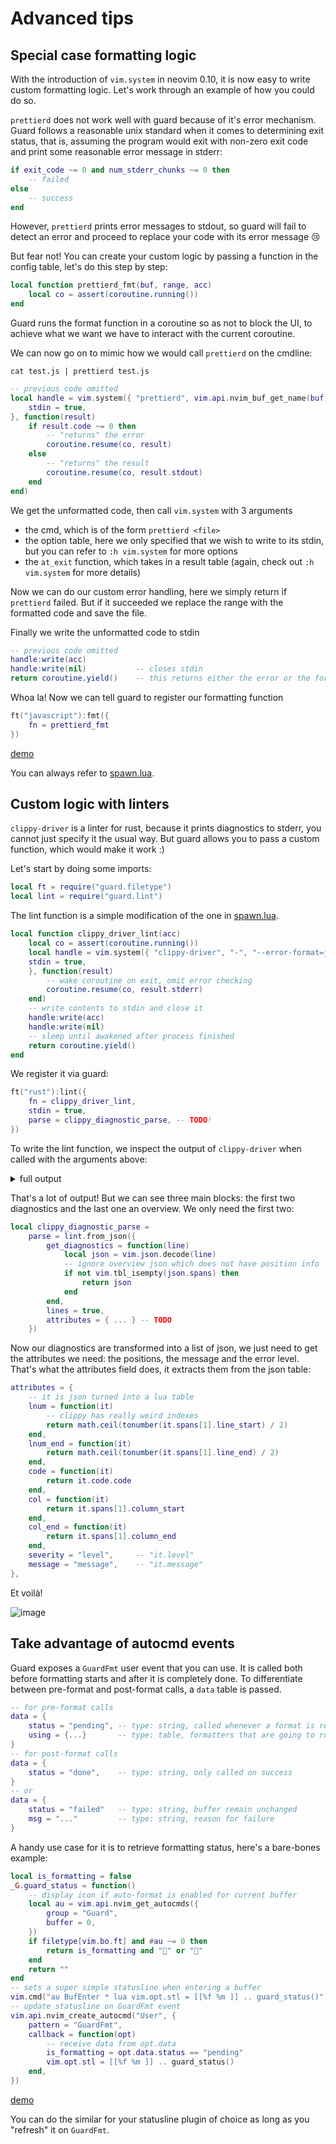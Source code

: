 # Advanced tips

## Special case formatting logic

With the introduction of `vim.system` in neovim 0.10, it is now easy to write custom formatting logic. Let's work through an example of how you could do so.

`prettierd` does not work well with guard because of it's error mechanism. Guard follows a reasonable unix standard when it comes to determining exit status, that is, assuming the program would exit with non-zero exit code and print some reasonable error message in stderr:

```lua
if exit_code ~= 0 and num_stderr_chunks ~= 0 then
    -- failed
else
    -- success
end
```

However, `prettierd` prints error messages to stdout, so guard will fail to detect an error and proceed to replace your code with its error message :cry:

But fear not! You can create your custom logic by passing a function in the config table, let's do this step by step:

```lua
local function prettierd_fmt(buf, range, acc)
    local co = assert(coroutine.running())
end
```

Guard runs the format function in a coroutine so as not to block the UI, to achieve what we want we have to interact with the current coroutine.

We can now go on to mimic how we would call `prettierd` on the cmdline:

```
cat test.js | prettierd test.js
```

```lua
-- previous code omitted
local handle = vim.system({ "prettierd", vim.api.nvim_buf_get_name(buf) }, {
	stdin = true,
}, function(result)
	if result.code ~= 0 then
		-- "returns" the error
		coroutine.resume(co, result)
	else
		-- "returns" the result
		coroutine.resume(co, result.stdout)
	end
end)
```

We get the unformatted code, then call `vim.system` with 3 arguments

- the cmd, which is of the form `prettierd <file>`
- the option table, here we only specified that we wish to write to its stdin, but you can refer to `:h vim.system` for more options
- the `at_exit` function, which takes in a result table (again, check out `:h vim.system` for more details)

Now we can do our custom error handling, here we simply return if `prettierd` failed. But if it succeeded we replace the range with the formatted code and save the file.

Finally we write the unformatted code to stdin

```lua
-- previous code omitted
handle:write(acc)
handle:write(nil)           -- closes stdin
return coroutine.yield()    -- this returns either the error or the formatted code we returned earlier
```

Whoa la! Now we can tell guard to register our formatting function

```lua
ft("javascript"):fmt({
    fn = prettierd_fmt
})
```

[demo](https://github.com/xiaoshihou514/guard.nvim/assets/108414369/56dd35d4-8bf6-445a-adfd-8786fb461021)

You can always refer to [spawn.lua](https://github.com/nvimdev/guard.nvim/blob/main/lua/guard/spawn.lua).

## Custom logic with linters

`clippy-driver` is a linter for rust, because it prints diagnostics to stderr, you cannot just specify it the usual way. But guard allows you to pass a custom function, which would make it work :)

Let's start by doing some imports:

```lua
local ft = require("guard.filetype")
local lint = require("guard.lint")
```

The lint function is a simple modification of the one in [spawn.lua](https://github.com/nvimdev/guard.nvim/blob/main/lua/guard/spawn.lua).

```lua
local function clippy_driver_lint(acc)
    local co = assert(coroutine.running())
    local handle = vim.system({ "clippy-driver", "-", "--error-format=json", "--edition=2021" }, {
    stdin = true,
    }, function(result)
        -- wake coroutine on exit, omit error checking
        coroutine.resume(co, result.stderr)
    end)
    -- write contents to stdin and close it
    handle:write(acc)
    handle:write(nil)
    -- sleep until awakened after process finished
    return coroutine.yield()
end
```

We register it via guard:

```lua
ft("rust"):lint({
    fn = clippy_driver_lint,
    stdin = true,
    parse = clippy_diagnostic_parse, -- TODO!
})
```

To write the lint function, we inspect the output of `clippy-driver` when called with the arguments above:

<details>
<summary>full output</summary>

```
❯ cat test.rs
fn main() {
    let _ = 'a' .. 'z';
    if 42 > i32::MAX {}
}
❯ cat test.rs | clippy-driver - --error-format=json --edition=2021
{"$message_type":"diagnostic","message":"almost complete ascii range","code":{"code":"clippy::almost_complete_range","explanation":null},"level":"warning","spans":[{"file_name":"<anon>","byte_start":24,"byte_end":34,"line_start":2,"line_end":2,"column_start":13,"column_end":23,"is_primary":true,"text":[{"text":"    let _ = 'a' .. 'z';","highlight_start":13,"highlight_end":23}],"label":null,"suggested_replacement":null,"suggestion_applicability":null,"expansion":null}],"children":[{"message":"for further information visit https://rust-lang.github.io/rust-clippy/master/index.html#almost_complete_range","code":null,"level":"help","spans":[],"children":[],"rendered":null},{"message":"`#[warn(clippy::almost_complete_range)]` on by default","code":null,"level":"note","spans":[],"children":[],"rendered":null},{"message":"use an inclusive range","code":null,"level":"help","spans":[{"file_name":"<anon>","byte_start":28,"byte_end":30,"line_start":2,"line_end":2,"column_start":17,"column_end":19,"is_primary":true,"text":[{"text":"    let _ = 'a' .. 'z';","highlight_start":17,"highlight_end":19}],"label":null,"suggested_replacement":"..=","suggestion_applicability":"MaybeIncorrect","expansion":null}],"children":[],"rendered":null}],"rendered":"warning: almost complete ascii range\n --> <anon>:2:13\n  |\n2 |     let _ = 'a' .. 'z';\n  |             ^^^^--^^^^\n  |                 |\n  |                 help: use an inclusive range: `..=`\n  |\n  = help: for further information visit https://rust-lang.github.io/rust-clippy/master/index.html#almost_complete_range\n  = note: `#[warn(clippy::almost_complete_range)]` on by default\n\n"}
{"$message_type":"diagnostic","message":"this comparison involving the minimum or maximum element for this type contains a case that is always true or always false","code":{"code":"clippy::absurd_extreme_comparisons","explanation":null},"level":"error","spans":[{"file_name":"<anon>","byte_start":43,"byte_end":56,"line_start":3,"line_end":3,"column_start":8,"column_end":21,"is_primary":true,"text":[{"text":"    if 42 > i32::MAX {}","highlight_start":8,"highlight_end":21}],"label":null,"suggested_replacement":null,"suggestion_applicability":null,"expansion":null}],"children":[{"message":"because `i32::MAX` is the maximum value for this type, this comparison is always false","code":null,"level":"help","spans":[],"children":[],"rendered":null},{"message":"for further information visit https://rust-lang.github.io/rust-clippy/master/index.html#absurd_extreme_comparisons","code":null,"level":"help","spans":[],"children":[],"rendered":null},{"message":"`#[deny(clippy::absurd_extreme_comparisons)]` on by default","code":null,"level":"note","spans":[],"children":[],"rendered":null}],"rendered":"error: this comparison involving the minimum or maximum element for this type contains a case that is always true or always false\n --> <anon>:3:8\n  |\n3 |     if 42 > i32::MAX {}\n  |        ^^^^^^^^^^^^^\n  |\n  = help: because `i32::MAX` is the maximum value for this type, this comparison is always false\n  = help: for further information visit https://rust-lang.github.io/rust-clippy/master/index.html#absurd_extreme_comparisons\n  = note: `#[deny(clippy::absurd_extreme_comparisons)]` on by default\n\n"}
{"$message_type":"diagnostic","message":"aborting due to 1 previous error; 1 warning emitted","code":null,"level":"error","spans":[],"children":[],"rendered":"error: aborting due to 1 previous error; 1 warning emitted\n\n"}
```

</details>

That's a lot of output! But we can see three main blocks: the first two diagnostics and the last one an overview. We only need the first two:

```lua
local clippy_diagnostic_parse =
	parse = lint.from_json({
		get_diagnostics = function(line)
			local json = vim.json.decode(line)
            -- ignore overview json which does not have position info
			if not vim.tbl_isempty(json.spans) then
				return json
			end
		end,
        lines = true,
		attributes = { ... } -- TODO
    })
```

Now our diagnostics are transformed into a list of json, we just need to get the attributes we need: the positions, the message and the error level. That's what the attributes field does, it extracts them from the json table:

```lua
attributes = {
    -- it is json turned into a lua table
    lnum = function(it)
        -- clippy has really weird indexes
        return math.ceil(tonumber(it.spans[1].line_start) / 2)
    end,
    lnum_end = function(it)
        return math.ceil(tonumber(it.spans[1].line_end) / 2)
    end,
    code = function(it)
        return it.code.code
    end,
    col = function(it)
        return it.spans[1].column_start
    end,
    col_end = function(it)
        return it.spans[1].column_end
    end,
    severity = "level",     -- "it.level"
    message = "message",    -- "it.message"
},
```

Et voilà!

![image](https://github.com/xiaoshihou514/guard.nvim/assets/108414369/f9137b5a-ae69-494f-9f5b-b6044ae63c86)

## Take advantage of autocmd events

Guard exposes a `GuardFmt` user event that you can use. It is called both before formatting starts and after it is completely done. To differentiate between pre-format and post-format calls, a `data` table is passed.

```lua
-- for pre-format calls
data = {
    status = "pending", -- type: string, called whenever a format is requested
    using = {...}       -- type: table, formatters that are going to run
}
-- for post-format calls
data = {
    status = "done",    -- type: string, only called on success
}
-- or
data = {
    status = "failed"   -- type: string, buffer remain unchanged
    msg = "..."         -- type: string, reason for failure
}
```

A handy use case for it is to retrieve formatting status, here's a bare-bones example:

```lua
local is_formatting = false
_G.guard_status = function()
    -- display icon if auto-format is enabled for current buffer
    local au = vim.api.nvim_get_autocmds({
        group = "Guard",
        buffer = 0,
    })
    if filetype[vim.bo.ft] and #au ~= 0 then
        return is_formatting and "" or ""
    end
    return ""
end
-- sets a super simple statusline when entering a buffer
vim.cmd("au BufEnter * lua vim.opt.stl = [[%f %m ]] .. guard_status()")
-- update statusline on GuardFmt event
vim.api.nvim_create_autocmd("User", {
    pattern = "GuardFmt",
    callback = function(opt)
        -- receive data from opt.data
        is_formatting = opt.data.status == "pending"
        vim.opt.stl = [[%f %m ]] .. guard_status()
    end,
})
```

[demo](https://github.com/xiaoshihou514/guard.nvim/assets/108414369/339ff4ff-288c-49e4-8ab1-789a6175d201)

You can do the similar for your statusline plugin of choice as long as you "refresh" it on `GuardFmt`.
